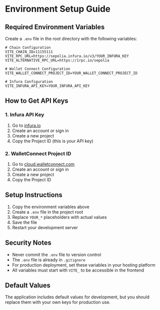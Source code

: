 # Environment Setup Guide

## Required Environment Variables

Create a `.env` file in the root directory with the following variables:

```env
# Chain Configuration
VITE_CHAIN_ID=11155111
VITE_RPC_URL=https://sepolia.infura.io/v3/YOUR_INFURA_KEY
VITE_ALTERNATIVE_RPC_URL=https://1rpc.io/sepolia

# Wallet Connect Configuration
VITE_WALLET_CONNECT_PROJECT_ID=YOUR_WALLET_CONNECT_PROJECT_ID

# Infura Configuration
VITE_INFURA_API_KEY=YOUR_INFURA_API_KEY
```

## How to Get API Keys

### 1. Infura API Key
1. Go to [infura.io](https://infura.io)
2. Create an account or sign in
3. Create a new project
4. Copy the Project ID (this is your API key)

### 2. WalletConnect Project ID
1. Go to [cloud.walletconnect.com](https://cloud.walletconnect.com)
2. Create an account or sign in
3. Create a new project
4. Copy the Project ID

## Setup Instructions

1. Copy the environment variables above
2. Create a `.env` file in the project root
3. Replace `YOUR_*` placeholders with actual values
4. Save the file
5. Restart your development server

## Security Notes

- Never commit the `.env` file to version control
- The `.env` file is already in `.gitignore`
- For production deployment, set these variables in your hosting platform
- All variables must start with `VITE_` to be accessible in the frontend

## Default Values

The application includes default values for development, but you should replace them with your own keys for production use.
